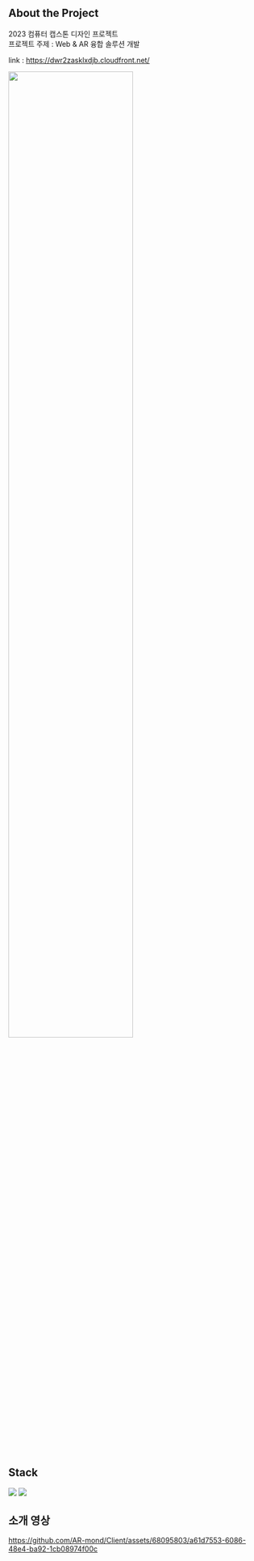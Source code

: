 ## About the Project

2023 컴퓨터 캡스톤 디자인 프로젝트  
프로젝트 주제 : Web & AR 융합 솔루션 개발

link : https://dwr2zasklxdjb.cloudfront.net/

<img width="70%" src="https://github.com/AR-mond/Client/assets/68095803/7180f5b6-3aa0-4cd0-8331-00fb1f7e738f">

## Stack

<img src="https://img.shields.io/badge/react-61DAFB?style=for-the-badge&logo=react&logoColor=black"> <img src="https://img.shields.io/badge/javascript-F7DF1E?style=for-the-badge&logo=javascript&logoColor=black">

## 소개 영상
https://github.com/AR-mond/Client/assets/68095803/a61d7553-6086-48e4-ba92-1cb08974f00c
